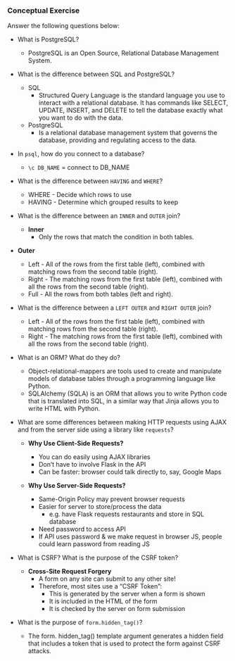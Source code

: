 ### Conceptual Exercise

Answer the following questions below:

- What is PostgreSQL?
	- PostgreSQL is an Open Source, Relational Database Management System.

- What is the difference between SQL and PostgreSQL?
	- SQL
		- Structured Query Language is the standard language you use to interact with a relational database. It has commands like SELECT, UPDATE, INSERT, and DELETE to tell the database exactly what you want to do with the data.
	- PostgreSQL
		- Is a relational database management system that governs the database, providing and regulating access to the data. 

- In `psql`, how do you connect to a database?
	- `\c DB_NAME` = connect to DB_NAME

- What is the difference between `HAVING` and `WHERE`?
	-  WHERE - Decide which rows to use
	-  HAVING - Determine which grouped results to keep

- What is the difference between an `INNER` and `OUTER` join?
	- **Inner**
		- Only the rows that match the condition in both tables.
    
- **Outer**
	- Left - All of the rows from the first table (left), combined with matching rows from the second table (right).
	- Right - The matching rows from the first table (left), combined with all the rows from the second table (right).
	- Full - All the rows from both tables (left and right).

- What is the difference between a `LEFT OUTER` and `RIGHT OUTER` join?
	- Left - All of the rows from the first table (left), combined with matching rows from the second table (right).
	- Right - The matching rows from the first table (left), combined with all the rows from the second table (right).

- What is an ORM? What do they do?
	- Object-relational-mappers are tools used to create and manipulate models of database tables through a programming language like Python.
	- SQLAlchemy (SQLA) is an ORM that allows you to write Python code that is translated into SQL, in a similar way that Jinja allows you to write HTML with Python.

- What are some differences between making HTTP requests using AJAX and from the server side using a library like `requests`?
	- **Why Use Client-Side Requests?**
		- You can do easily using AJAX libraries
		- Don’t have to involve Flask in the API
		- Can be faster: browser could talk directly to, 		say, Google Maps

	- **Why Use Server-Side Requests?**
		- Same-Origin Policy may prevent browser 		requests
		- Easier for server to store/process the data
			- e.g. have Flask requests restaurants and 		store in SQL database
		- Need password to access API
		- If API uses password & we make request in 		browser JS, people could learn password from 		reading JS


- What is CSRF? What is the purpose of the CSRF token?
	- **Cross-Site Request Forgery**
		- A form on any site can submit to any other 		site!
		- Therefore, most sites use a “CSRF Token”:
			- This is generated by the server when a form 		is 	shown
			- It is included in the HTML of the form
			- It is checked by the server on form 		submission


- What is the purpose of `form.hidden_tag()`?
	- The form. hidden_tag() template argument generates a hidden field that includes a token that is used to protect the form against CSRF attacks.
